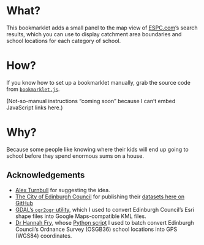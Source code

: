 # What?
This bookmarklet adds a small panel to the map view of [ESPC.com](http://www.espc.com)’s search results, which you can use to display catchment area boundaries and school locations for each category of school.

# How?
If you know how to set up a bookmarklet manually, grab the source code from [`bookmarklet.js`](https://raw.githubusercontent.com/maniacyak/espc-edinburgh-school-catchments/master/bookmarklet.js). 

(Not-so-manual instructions “coming soon” because I can’t embed JavaScript links here.)

# Why?
Because some people like knowing where their kids will end up going to school before they spend enormous sums on a house.

## Acknowledgements
- [Alex Turnbull](https://twitter.com/alexturnbull) for suggesting the idea.
- [The City of Edinburgh Council](https://www.edinburgh.gov.uk)  for publishing their [datasets here on GitHub](https://github.com/edinburghcouncil/datasets)
- [GDAL’s `ogr2ogr` utility](http://www.gdal.org/ogr2ogr.html), which I used to convert Edinburgh Council’s Esri shape files into Google Maps-compatible KML files.
- [Dr Hannah Fry](http://hannahfry.co.uk), whose [Python script](http://hannahfry.co.uk/2012/02/01/converting-british-national-grid-to-latitude-and-longitude-ii/) I used to batch convert Edinburgh Council’s Ordnance Survey (OSGB36) school locations into GPS (WGS84) coordinates.
